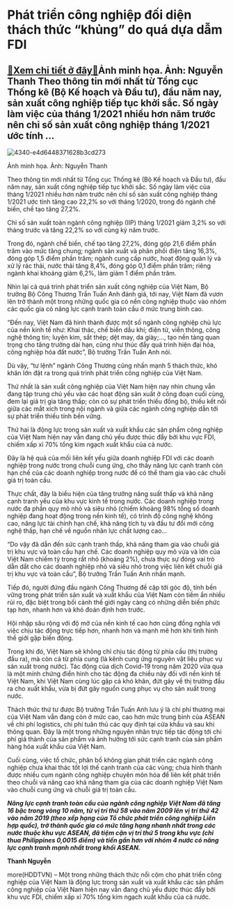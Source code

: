 Phát triển công nghiệp đối diện thách thức “khủng” do quá dựa dẫm FDI
=====================================================================

[:gift:Xem chi tiết ở đây:gift:](https://hddtvn.com/phat-trien-cong-nghiep-doi-dien-thach-thuc-khung-do-qua-dua-dam-fdi/)Ảnh minh họa. Ảnh: Nguyễn Thanh Theo thông tin mới nhất từ Tổng cục Thống kê (Bộ Kế hoạch và Đầu tư), đầu năm nay, sản xuất công nghiệp tiếp tục khởi sắc. Số ngày làm việc của tháng 1/2021 nhiều hơn năm trước nên chỉ số sản xuất công nghiệp tháng 1/2021 ước tính …
------------------------------------------------------------------------------------------------------------------------------------------------------------------------------------------------------------------------------------------------------------------------





![4340-e4d6448371628b3cd273](https://hddtvn.com/wp-content/uploads/2021/01/80934812.jpg "Ảnh: Nguyễn Thanh")


Ảnh minh họa. Ảnh: Nguyễn Thanh



Theo thông tin mới nhất từ Tổng cục Thống kê (Bộ Kế hoạch và Đầu tư), đầu năm nay, sản xuất công nghiệp tiếp tục khởi sắc. Số ngày làm việc của tháng 1/2021 nhiều hơn năm trước nên chỉ số sản xuất công nghiệp tháng 1/2021 ước tính tăng cao 22,2% so với tháng 1/2020, trong đó ngành chế biến, chế tạo tăng 27,2%.


Chỉ số sản xuất toàn ngành công nghiệp (IIP) tháng 1/2021 giảm 3,2% so với tháng trước và tăng 22,2% so với cùng kỳ năm trước.


Trong đó, ngành chế biến, chế tạo tăng 27,2%, đóng góp 21,6 điểm phần trăm vào mức tăng chung; ngành sản xuất và phân phối điện tăng 16,3%, đóng góp 1,5 điểm phần trăm; ngành cung cấp nước, hoạt động quản lý và xử lý rác thải, nước thải tăng 8,4%, đóng góp 0,1 điểm phần trăm; riêng ngành khai khoáng giảm 6,2%, làm giảm 1 điểm phần trăm.


Nhìn lại cả quá trình phát triển sản xuất công nghiệp của Việt Nam, Bộ trưởng Bộ Công Thương Trần Tuấn Anh đánh giá, tới nay, Việt Nam đã vươn lên trở thành một trong những quốc gia có nền công nghiệp thuộc vào nhóm các quốc gia có năng lực cạnh tranh toàn cầu ở mức trung bình cao.


“Đến nay, Việt Nam đã hình thành được một số ngành công nghiệp chủ lực của nền kinh tế như: Khai thác, chế biến dầu khí; điện tử, viễn thông, công nghệ thông tin; luyện kim, sắt thép; dệt may, da giày;…, tạo nền tảng quan trọng cho tăng trưởng dài hạn, cũng như thúc đẩy quá trình hiện đại hóa, công nghiệp hóa đất nước”, Bộ trưởng Trần Tuấn Anh nói.


Dù vậy, “tư lệnh” ngành Công Thương cũng nhấn mạnh 5 thách thức, khó khăn lớn đặt ra trong quá trình phát triển công nghiệp của Việt Nam.


Thứ nhất là sản xuất công nghiệp của Việt Nam hiện nay nhìn chung vẫn đang tập trung chủ yếu vào các hoạt động sản xuất ở công đoạn cuối cùng, đem lại giá trị gia tăng thấp; còn có sự phát triển thiếu đồng bộ, thiếu kết nối giữa các mắt xích trong nội ngành và giữa các ngành công nghiệp dẫn tới sự phát triển thiếu tính bền vững.


Thứ hai là động lực trong sản xuất và xuất khẩu các sản phẩm công nghiệp của Việt Nam hiện nay vẫn đang chủ yếu được thúc đẩy bởi khu vực FDI, chiếm xấp xỉ 70% tổng kim ngạch xuất khẩu của cả nước.


Đây là hệ quả của mối liên kết yếu giữa doanh nghiệp FDI với các doanh nghiệp trong nước trong chuỗi cung ứng, cho thấy năng lực cạnh tranh còn hạn chế của các doanh nghiệp trong nước để có thể tham gia vào các chuỗi giá trị toàn cầu.


Thực chất, đây là biểu hiện của tăng trưởng năng suất thấp và khả năng cạnh tranh yếu của khu vực kinh tế trong nước. Các doanh nghiệp trong nước đa phần quy mô nhỏ và siêu nhỏ (chiếm khoảng 98% tổng số doanh nghiệp đang hoạt động trong nền kinh tế), có trình độ công nghệ không cao, năng lực tài chính hạn chế, khả năng tích tụ và đầu tư đổi mới công nghệ thấp, hạn chế về nguồn nhân lực chất lượng cao…


“Do vậy đã dẫn đến sức cạnh tranh thấp, khả năng tham gia vào chuỗi giá trị khu vực và toàn cầu hạn chế. Các doanh nghiệp quy mô vừa và lớn của Việt Nam chiếm tỷ trọng rất nhỏ (khoảng 2%), chưa thực sự đóng vai trò dẫn dắt cho các doanh nghiệp nhỏ và siêu nhỏ trong việc liên kết chuỗi giá trị khu vực và toàn cầu”, Bộ trưởng Trần Tuấn Anh nhấn mạnh.


Tiếp đó, người đứng đầu ngành Công Thương đề cập tới góc độ, tính bền vững trong phát triển sản xuất và xuất khẩu của Việt Nam còn tiềm ẩn nhiều rủi ro, đặc biệt trong bối cảnh thế giới ngày càng có những diễn biến phức tạp hơn, nhanh hơn và khó đoán định hơn trước.


Hội nhập sâu rộng với độ mở của nền kinh tế cao hơn cũng đồng nghĩa với việc chịu tác động trực tiếp hơn, nhanh hơn và mạnh mẽ hơn khi tình hình thế giới gặp biến động.


Trong khi đó, Việt Nam sẽ không chỉ chịu tác động từ phía cầu (thị trường đầu ra), mà còn cả từ phía cung (là kênh cung ứng nguyên vật liệu phục vụ sản xuất trong nước). Tác động của dịch Covid-19 trong năm 2020 vừa qua là một minh chứng điển hình cho tác động đa chiều này đối với nền kinh tế Việt Nam, khi Việt Nam cùng lúc gặp cả khó khăn, đứt gãy về thị trường đầu ra cho xuất khẩu, vừa bị đứt gãy nguồn cung phục vụ cho sản xuất trong nước.


Thách thức thứ tư được Bộ trưởng Trần Tuấn Anh lưu ý là chi phí thương mại của Việt Nam vẫn đang còn ở mức cao, cao hơn mức trung bình của ASEAN về chi phí logistics, chi phí tuân thủ các quy định tại cửa khẩu và sau khi thông quan. Đây là một trong những nguyên nhân trực tiếp tác động tới chi phí giá thành của sản phẩm và ảnh hưởng tới sức cạnh tranh của sản phẩm hàng hóa xuất khẩu của Việt Nam.


Cuối cùng, việc tổ chức, phân bố không gian phát triển các ngành công nghiệp chưa khai thác tốt lợi thế cạnh tranh của các vùng; chưa hình thành được nhiều cụm ngành công nghiệp chuyên môn hóa để liên kết phát triển theo chuỗi và nâng cao khả năng tham gia của các doanh nghiệp Việt Nam vào chuỗi cung ứng và chuỗi giá trị toàn cầu.





***Năng lực cạnh tranh toàn cầu của ngành công nghiệp Việt Nam đã tăng 16 bậc trong vòng 10 năm, từ vị trí thứ 58 vào năm 2009 lên vị trí thứ 42 vào năm 2019 (theo xếp hạng của Tổ chức phát triển công nghiệp Liên hợp quốc), trở thành quốc gia có mức tăng hạng nhanh nhất trong các nước thuộc khu vực ASEAN, đã tiệm cận vị trí thứ 5 trong khu vực (chỉ thua Philippines 0,0015 điểm) và tiến gần hơn với nhóm 4 nước có năng lực cạnh tranh mạnh nhất trong khối ASEAN.***




**Thanh Nguyễn**



more(HDDTVN) – Một trong những thách thức nổi cộm cho phát triển công nghiệp của Việt Nam là động lực trong sản xuất và xuất khẩu các sản phẩm công nghiệp của Việt Nam hiện nay vẫn đang chủ yếu được thúc đẩy bởi khu vực FDI, chiếm xấp xỉ 70% tổng kim ngạch xuất khẩu của cả nước.

